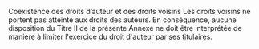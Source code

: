 Coexistence des droits d’auteur et des droits voisins
Les droits voisins ne portent pas atteinte aux droits des auteurs. En conséquence,
aucune disposition du Titre II de la présente Annexe ne doit être interprétée de
manière à limiter l'exercice du droit d'auteur par ses titulaires.